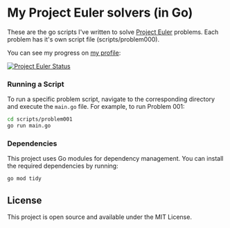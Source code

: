 # My Project Euler solvers (in Go)

These are the go scripts I've written to solve [Project Euler](https://projecteuler.net/) problems. Each problem has it's own script file (scripts/problem000). 

You can see my progress on [my profile](https://projecteuler.net/progress=ddol):

[![Project Euler Status](https://projecteuler.net/profile/ddol.png)](https://projecteuler.net/progress=ddol)

### Running a Script

To run a specific problem script, navigate to the corresponding directory and execute the `main.go` file. For example, to run Problem 001:

```bash
cd scripts/problem001
go run main.go
```

### Dependencies

This project uses Go modules for dependency management. You can install the required dependencies by running:

```bash
go mod tidy
```

## License

This project is open source and available under the MIT License.